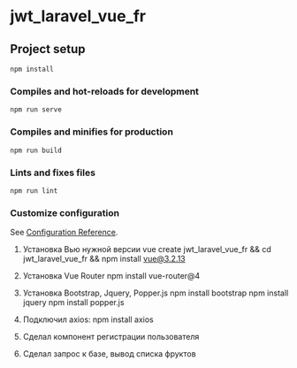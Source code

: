 # jwt_laravel_vue_fr

## Project setup
```
npm install
```

### Compiles and hot-reloads for development
```
npm run serve
```

### Compiles and minifies for production
```
npm run build
```

### Lints and fixes files
```
npm run lint
```

### Customize configuration
See [Configuration Reference](https://cli.vuejs.org/config/).

1. Установка Вью нужной версии
   vue create jwt_laravel_vue_fr && cd jwt_laravel_vue_fr && npm install vue@3.2.13

2. Установка Vue Router
   npm install vue-router@4

3. Установка Bootstrap, Jquery, Popper.js
npm install bootstrap
npm install jquery
npm install popper.js

4. Подключил axios:
npm install axios

5. Сделал компонент регистрации пользователя

6. Сделал запрос к базе, вывод списка фруктов